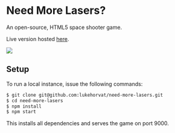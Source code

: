 # Need More Lasers?

An open-source, HTML5 space shooter game.

Live version hosted [here](https://lukehorvat.github.io/need-more-lasers).

![](https://i.imgur.com/kV1BRWW.png)

## Setup

To run a local instance, issue the following commands:

```bash
$ git clone git@github.com:lukehorvat/need-more-lasers.git
$ cd need-more-lasers
$ npm install
$ npm start
```

This installs all dependencies and serves the game on port 9000.
